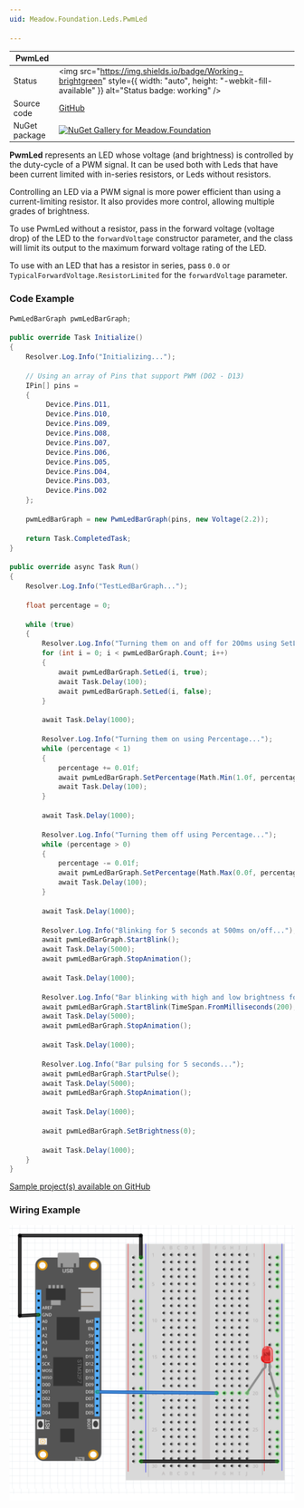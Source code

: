 ```yaml
---
uid: Meadow.Foundation.Leds.PwmLed

---
```


| PwmLed | |
|--------|--------|
| Status | <img src="https://img.shields.io/badge/Working-brightgreen" style={{ width: "auto", height: "-webkit-fill-available" }} alt="Status badge: working" /> |
| Source code | [GitHub](https://github.com/WildernessLabs/Meadow.Foundation/tree/main/Source/Meadow.Foundation.Core/Leds) |
| NuGet package | <a href="https://www.nuget.org/packages/Meadow.Foundation/" target="_blank"><img src="https://img.shields.io/nuget/v/Meadow.Foundation.svg?label=Meadow.Foundation" alt="NuGet Gallery for Meadow.Foundation" /></a> |

**PwmLed** represents an LED whose voltage (and brightness) is controlled by the duty-cycle of a PWM signal. It can be used both with Leds that have been current limited with in-series resistors, or Leds without resistors.

Controlling an LED via a PWM signal is more power efficient than using a current-limiting resistor. It also provides more control, allowing multiple grades of brightness. 

To use PwmLed without a resistor, pass in the forward voltage (voltage drop) of the LED to the `forwardVoltage` constructor parameter, and the class will limit its output to the maximum forward voltage rating of the LED.

To use with an LED that has a resistor in series, pass `0.0` or `TypicalForwardVoltage.ResistorLimited` for the `forwardVoltage` parameter.

### Code Example

```csharp
PwmLedBarGraph pwmLedBarGraph;

public override Task Initialize()
{
    Resolver.Log.Info("Initializing...");

    // Using an array of Pins that support PWM (D02 - D13)
    IPin[] pins =
    {
         Device.Pins.D11,
         Device.Pins.D10,
         Device.Pins.D09,
         Device.Pins.D08,
         Device.Pins.D07,
         Device.Pins.D06,
         Device.Pins.D05,
         Device.Pins.D04,
         Device.Pins.D03,
         Device.Pins.D02
    };

    pwmLedBarGraph = new PwmLedBarGraph(pins, new Voltage(2.2));

    return Task.CompletedTask;
}

public override async Task Run()
{
    Resolver.Log.Info("TestLedBarGraph...");

    float percentage = 0;

    while (true)
    {
        Resolver.Log.Info("Turning them on and off for 200ms using SetLed...");
        for (int i = 0; i < pwmLedBarGraph.Count; i++)
        {
            await pwmLedBarGraph.SetLed(i, true);
            await Task.Delay(100);
            await pwmLedBarGraph.SetLed(i, false);
        }

        await Task.Delay(1000);

        Resolver.Log.Info("Turning them on using Percentage...");
        while (percentage < 1)
        {
            percentage += 0.01f;
            await pwmLedBarGraph.SetPercentage(Math.Min(1.0f, percentage));
            await Task.Delay(100);
        }

        await Task.Delay(1000);

        Resolver.Log.Info("Turning them off using Percentage...");
        while (percentage > 0)
        {
            percentage -= 0.01f;
            await pwmLedBarGraph.SetPercentage(Math.Max(0.0f, percentage));
            await Task.Delay(100);
        }

        await Task.Delay(1000);

        Resolver.Log.Info("Blinking for 5 seconds at 500ms on/off...");
        await pwmLedBarGraph.StartBlink();
        await Task.Delay(5000);
        await pwmLedBarGraph.StopAnimation();

        await Task.Delay(1000);

        Resolver.Log.Info("Bar blinking with high and low brightness for 5 seconds...");
        await pwmLedBarGraph.StartBlink(TimeSpan.FromMilliseconds(200), TimeSpan.FromMilliseconds(200), 0.75f, 0.25f);
        await Task.Delay(5000);
        await pwmLedBarGraph.StopAnimation();

        await Task.Delay(1000);

        Resolver.Log.Info("Bar pulsing for 5 seconds...");
        await pwmLedBarGraph.StartPulse();
        await Task.Delay(5000);
        await pwmLedBarGraph.StopAnimation();

        await Task.Delay(1000);

        await pwmLedBarGraph.SetBrightness(0);

        await Task.Delay(1000);
    }
}

```

[Sample project(s) available on GitHub](https://github.com/WildernessLabs/Meadow.Foundation/tree/main/Source/Meadow.Foundation.Core.Samples/Leds.PwmLedBarGraph_Sample)

### Wiring Example

![PWM LED connected to a Meadow F7](/docs/API_Assets/Meadow.Foundation.Leds.PwmLed/PwmLed_Fritzing.svg)
